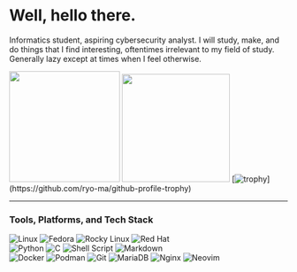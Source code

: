# Well, hello there.

Informatics student, aspiring cybersecurity analyst. I will study, make, and do things that I find interesting, oftentimes irrelevant to my field of study. Generally lazy except at times when I feel otherwise.  

<img src="https://github-readme-stats.vercel.app/api?username=idobutidont&theme=tokyonight&show_icons=true&hide_border=false&count_private=true" height="200"/> <img src="https://github-readme-stats.vercel.app/api/top-langs/?username=idobutidont&theme=tokyonight&show_icons=true&hide_border=false" height="195"/>
[![trophy](https://github-profile-trophy.vercel.app/?username=idobutidont&theme=onedark&rank=-?)](https://github.com/ryo-ma/github-profile-trophy)

---
### Tools, Platforms, and Tech Stack
![Linux](https://img.shields.io/badge/Linux-FCC624?style=for-the-badge&logo=linux&logoColor=black) ![Fedora](https://img.shields.io/badge/Fedora-294172?style=for-the-badge&logo=fedora&logoColor=white) ![Rocky Linux](https://img.shields.io/badge/-Rocky%20Linux-%2310B981?style=for-the-badge&logo=rockylinux&logoColor=white) ![Red Hat](https://img.shields.io/badge/Red%20Hat-EE0000?style=for-the-badge&logo=redhat&logoColor=white)  
![Python](https://img.shields.io/badge/python-3670A0?style=for-the-badge&logo=python&logoColor=ffdd54) ![C](https://img.shields.io/badge/c-%2300599C.svg?style=for-the-badge&logo=c&logoColor=white) ![Shell Script](https://img.shields.io/badge/shell_script-%23121011.svg?style=for-the-badge&logo=gnu-bash&logoColor=white) ![Markdown](https://img.shields.io/badge/markdown-%23000000.svg?style=for-the-badge&logo=markdown&logoColor=white)  
![Docker](https://img.shields.io/badge/docker-%230db7ed.svg?style=for-the-badge&logo=docker&logoColor=white) ![Podman](https://img.shields.io/badge/podman-892CA0?style=for-the-badge&logo=podman&logoColor=white) ![Git](https://img.shields.io/badge/git-%23F05033.svg?style=for-the-badge&logo=git&logoColor=white) ![MariaDB](https://img.shields.io/badge/MariaDB-003545?style=for-the-badge&logo=mariadb&logoColor=white) ![Nginx](https://img.shields.io/badge/nginx-%23009639.svg?style=for-the-badge&logo=nginx&logoColor=white) ![Neovim](https://img.shields.io/badge/NeoVim-%2357A143.svg?&style=for-the-badge&logo=neovim&logoColor=white)
